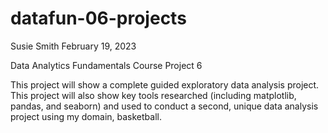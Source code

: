 # datafun-06-projects
Susie Smith
February 19, 2023

Data Analytics Fundamentals Course
Project 6

This project will show a complete guided exploratory data analysis project. This project will also show key tools researched (including matplotlib, pandas, and seaborn) and used to conduct a second, unique data analysis project using my domain, basketball.
